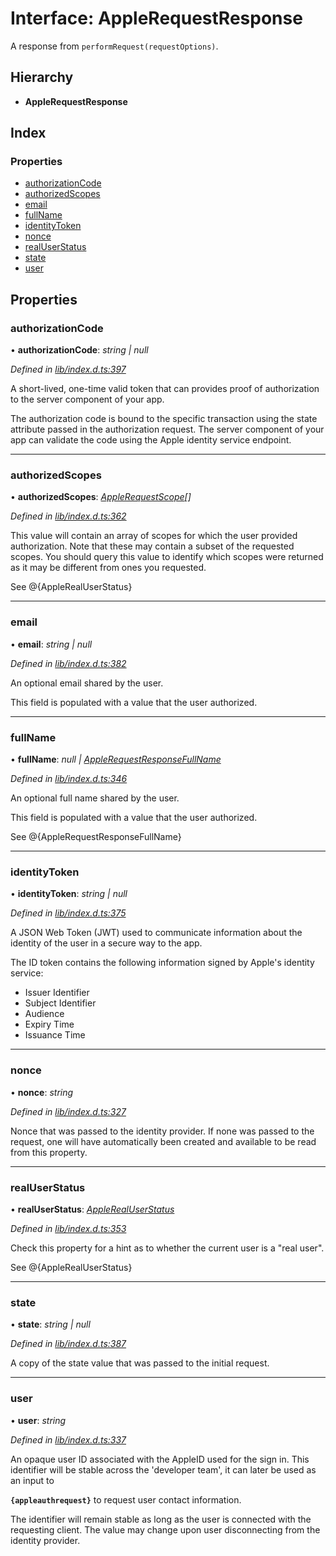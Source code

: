 
# Interface: AppleRequestResponse

A response from `performRequest(requestOptions)`.

## Hierarchy

* **AppleRequestResponse**

## Index

### Properties

* [authorizationCode](_lib_index_d_.applerequestresponse.md#authorizationcode)
* [authorizedScopes](_lib_index_d_.applerequestresponse.md#authorizedscopes)
* [email](_lib_index_d_.applerequestresponse.md#email)
* [fullName](_lib_index_d_.applerequestresponse.md#fullname)
* [identityToken](_lib_index_d_.applerequestresponse.md#identitytoken)
* [nonce](_lib_index_d_.applerequestresponse.md#nonce)
* [realUserStatus](_lib_index_d_.applerequestresponse.md#realuserstatus)
* [state](_lib_index_d_.applerequestresponse.md#state)
* [user](_lib_index_d_.applerequestresponse.md#user)

## Properties

###  authorizationCode

• **authorizationCode**: *string | null*

*Defined in [lib/index.d.ts:397](../../lib/index.d.ts#L397)*

A short-lived, one-time valid token that can provides proof of authorization to the server
component of your app.

The authorization code is bound to the specific transaction using the state attribute passed
in the authorization request. The server component of your app can validate the code using
the Apple identity service endpoint.

___

###  authorizedScopes

• **authorizedScopes**: *[AppleRequestScope](../enums/_lib_index_d_.applerequestscope.md)[]*

*Defined in [lib/index.d.ts:362](../../lib/index.d.ts#L362)*

This value will contain an array of scopes for which the user provided authorization.
Note that these may contain a subset of the requested scopes. You should query this value to
identify which scopes were returned as it may be different from ones you requested.

See @{AppleRealUserStatus}

___

###  email

• **email**: *string | null*

*Defined in [lib/index.d.ts:382](../../lib/index.d.ts#L382)*

An optional email shared by the user.

This field is populated with a value that the user authorized.

___

###  fullName

• **fullName**: *null | [AppleRequestResponseFullName](_lib_index_d_.applerequestresponsefullname.md)*

*Defined in [lib/index.d.ts:346](../../lib/index.d.ts#L346)*

An optional full name shared by the user.

This field is populated with a value that the user authorized.

See @{AppleRequestResponseFullName}

___

###  identityToken

• **identityToken**: *string | null*

*Defined in [lib/index.d.ts:375](../../lib/index.d.ts#L375)*

A JSON Web Token (JWT) used to communicate information about the identity of the user in a
secure way to the app.

The ID token contains the following information signed by Apple's identity service:
 - Issuer Identifier
 - Subject Identifier
 - Audience
 - Expiry Time
 - Issuance Time

___

###  nonce

• **nonce**: *string*

*Defined in [lib/index.d.ts:327](../../lib/index.d.ts#L327)*

Nonce that was passed to the identity provider. If none was passed to the request, one will
have automatically been created and available to be read from this property.

___

###  realUserStatus

• **realUserStatus**: *[AppleRealUserStatus](../enums/_lib_index_d_.applerealuserstatus.md)*

*Defined in [lib/index.d.ts:353](../../lib/index.d.ts#L353)*

Check this property for a hint as to whether the current user is a "real user".

See @{AppleRealUserStatus}

___

###  state

• **state**: *string | null*

*Defined in [lib/index.d.ts:387](../../lib/index.d.ts#L387)*

A copy of the state value that was passed to the initial request.

___

###  user

• **user**: *string*

*Defined in [lib/index.d.ts:337](../../lib/index.d.ts#L337)*

An opaque user ID associated with the AppleID used for the sign in. This identifier will be
stable across the 'developer team', it can later be used as an input to

**`{appleauthrequest}`** to request user contact information.

The identifier will remain stable as long as the user is connected with the requesting client.
The value may change upon user disconnecting from the identity provider.
